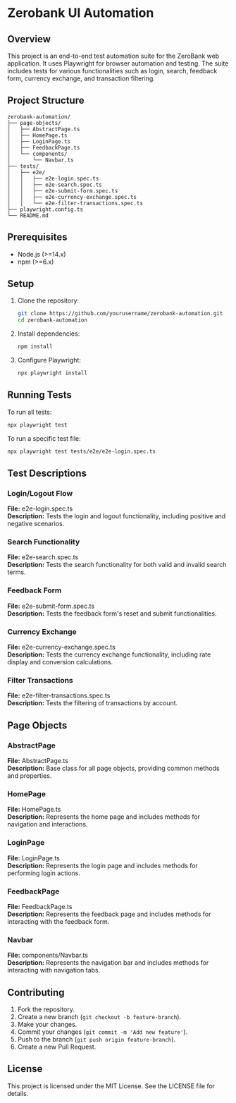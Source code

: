 # Zerobank UI Automation

## Overview

This project is an end-to-end test automation suite for the ZeroBank web application. It uses Playwright for browser automation and testing. The suite includes tests for various functionalities such as login, search, feedback form, currency exchange, and transaction filtering.

## Project Structure

```
zerobank-automation/
├── page-objects/
│   ├── AbstractPage.ts
│   ├── HomePage.ts
│   ├── LoginPage.ts
│   ├── FeedbackPage.ts
│   └── components/
│       └── Navbar.ts
├── tests/
│   ├── e2e/
│   │   ├── e2e-login.spec.ts
│   │   ├── e2e-search.spec.ts
│   │   ├── e2e-submit-form.spec.ts
│   │   ├── e2e-currency-exchange.spec.ts
│   │   └── e2e-filter-transactions.spec.ts
├── playwright.config.ts
└── README.md
```


## Prerequisites

- Node.js (>=14.x)
- npm (>=6.x)

## Setup

1. Clone the repository:
    ```sh
    git clone https://github.com/yourusername/zerobank-automation.git
    cd zerobank-automation
    ```

2. Install dependencies:
    ```sh
    npm install
    ```

3. Configure Playwright:
    ```sh
    npx playwright install
    ```

## Running Tests

To run all tests:
```sh
npx playwright test
```

To run a specific test file:
```sh
npx playwright test tests/e2e/e2e-login.spec.ts
```

## Test Descriptions

### Login/Logout Flow
**File:** e2e-login.spec.ts  
**Description:** Tests the login and logout functionality, including positive and negative scenarios.

### Search Functionality
**File:** e2e-search.spec.ts  
**Description:** Tests the search functionality for both valid and invalid search terms.

### Feedback Form
**File:** e2e-submit-form.spec.ts  
**Description:** Tests the feedback form's reset and submit functionalities.

### Currency Exchange
**File:** e2e-currency-exchange.spec.ts  
**Description:** Tests the currency exchange functionality, including rate display and conversion calculations.

### Filter Transactions
**File:** e2e-filter-transactions.spec.ts  
**Description:** Tests the filtering of transactions by account.

## Page Objects

### AbstractPage
**File:** AbstractPage.ts  
**Description:** Base class for all page objects, providing common methods and properties.

### HomePage
**File:** HomePage.ts  
**Description:** Represents the home page and includes methods for navigation and interactions.

### LoginPage
**File:** LoginPage.ts  
**Description:** Represents the login page and includes methods for performing login actions.

### FeedbackPage
**File:** FeedbackPage.ts  
**Description:** Represents the feedback page and includes methods for interacting with the feedback form.

### Navbar
**File:** components/Navbar.ts  
**Description:** Represents the navigation bar and includes methods for interacting with navigation tabs.

## Contributing

1. Fork the repository.
2. Create a new branch (`git checkout -b feature-branch`).
3. Make your changes.
4. Commit your changes (`git commit -m 'Add new feature'`).
5. Push to the branch (`git push origin feature-branch`).
6. Create a new Pull Request.

## License

This project is licensed under the MIT License. See the LICENSE file for details.